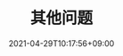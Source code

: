 ---
title: "其他问题"
date: 2021-04-29T10:17:56+09:00
description:
_build:
 render: false 
draft: false
collapsible: true
weight: 50
---